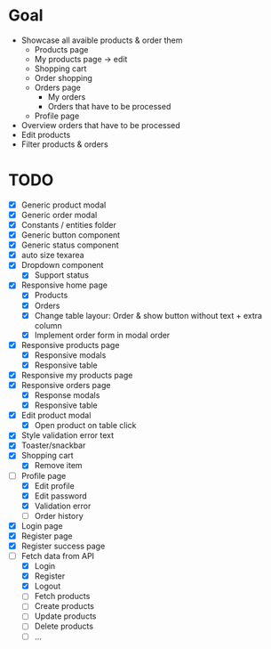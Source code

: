 # Goal

-  Showcase all avaible products & order them
   -  Products page
   -  My products page -> edit
   -  Shopping cart
   -  Order shopping
   -  Orders page
      -  My orders
      -  Orders that have to be processed
   -  Profile page
-  Overview orders that have to be processed
-  Edit products
-  Filter products & orders

# TODO

-  [x] Generic product modal
-  [x] Generic order modal
-  [x] Constants / entities folder
-  [x] Generic button component
-  [x] Generic status component
-  [x] auto size texarea
-  [x] Dropdown component
   -  [x] Support status
-  [x] Responsive home page
   -  [x] Products
   -  [x] Orders
   -  [x] Change table layour: Order & show button without text + extra column
   -  [x] Implement order form in modal order
-  [x] Responsive products page
   -  [x] Responsive modals
   -  [x] Responsive table
-  [x] Responsive my products page
-  [x] Responsive orders page
   -  [x] Response modals
   -  [x] Responsive table
-  [x] Edit product modal
   -  [x] Open product on table click
-  [x] Style validation error text
-  [x] Toaster/snackbar
-  [x] Shopping cart
   -  [x] Remove item
-  [ ] Profile page
   -  [x] Edit profile
   -  [x] Edit password
   -  [x] Validation error
   -  [ ] Order history
-  [x] Login page
-  [x] Register page
-  [x] Register success page
-  [ ] Fetch data from API
   -  [x] Login
   -  [x] Register
   -  [x] Logout
   -  [ ] Fetch products
   -  [ ] Create products
   -  [ ] Update products
   -  [ ] Delete products
   -  [ ] ...
